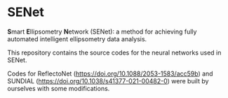 # SENet
**S**mart **E**llipsometry **N**etwork (SENet): a method for achieving fully automated intelligent ellipsometry data analysis.

This repository contains the source codes for the neural networks used in SENet.

Codes for ReflectoNet (https://doi.org/10.1088/2053-1583/acc59b) and SUNDIAL (https://doi.org/10.1038/s41377-021-00482-0) were built by ourselves with some modifications.

